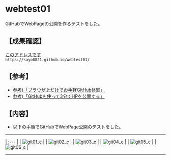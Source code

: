 # webtest01
GitHubでWebPageの公開を作るテストをした。

## 【成果確認】
[このアドレスです](https://sayo0821.github.io/webtest01/)  
`https://sayo0821.github.io/webtest01/`

## 【参考】
- [参考)「ブラウザ上だけでお手軽GitHub体験」](https://www.i-ryo.com/entry/2018/11/28/221938)
- [参考)「GitHubを使って3分でHPを公開する」](https://qiita.com/budougumi0617/items/221bb946d1c90d6769e9)

## 【内容】
- 以下の手順でGitHubでWebPage公開のテストをした。
***
| :--- |
| ![git01_c](https://user-images.githubusercontent.com/43266053/57349218-40563200-7194-11e9-8c27-3382c9078f6f.png) |
| ![git02_c](https://user-images.githubusercontent.com/43266053/57349222-46e4a980-7194-11e9-83ad-4b33d95d18eb.png) |
| ![git03_c](https://user-images.githubusercontent.com/43266053/57349227-4b10c700-7194-11e9-91d9-2edcafc55ce6.png) |
| ![git04_c](https://user-images.githubusercontent.com/43266053/57349229-4cda8a80-7194-11e9-8c18-30a1f61d85c9.png) |
| ![git05_c](https://user-images.githubusercontent.com/43266053/57349233-4ea44e00-7194-11e9-9ee9-7bc4bfa125bf.png) |
| ![git06_c](https://user-images.githubusercontent.com/43266053/57349235-506e1180-7194-11e9-96e1-d82150fb0380.png) |
***
